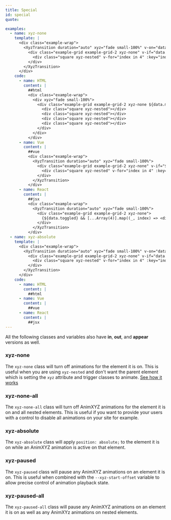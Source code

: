 ```yaml
---
title: Special
id: special
quote: 

examples:
  - name: xyz-none
    template: |
      <div class="example-wrap">
        <XyzTransition duration="auto" xyz="fade small-100%" v-on="data.listeners">
          <div class="example-grid example-grid-2 xyz-none" v-if="data.toggled">
            <div class="square xyz-nested" v-for="index in 4" :key="index"></div>
          </div>
        </XyzTransition>
      </div>
    code:
      - name: HTML
        content: |
          ##html
          <div class="example-wrap">
            <div xyz="fade small-100%">
              <div class="example-grid example-grid-2 xyz-none ${data.mode}">
                <div class="square xyz-nested"></div>
                <div class="square xyz-nested"></div>
                <div class="square xyz-nested"></div>
                <div class="square xyz-nested"></div>
              </div>
            </div>
          </div>
      - name: Vue
        content: |
          ##vue
          <div class="example-wrap">
            <XyzTransition duration="auto" xyz="fade small-100%">
              <div class="example-grid example-grid-2 xyz-none" v-if="${data.toggled}">
                <div class="square xyz-nested" v-for="index in 4" :key="index"></div>
              </div>
            </XyzTransition>
          </div>
      - name: React
        content: |
          ##jsx
          <div class="example-wrap">
            <XyzTransition duration="auto" xyz="fade small-100%">
              <div class="example-grid example-grid-2 xyz-none">
                {${data.toggled} && [...Array(4)].map((_, index) => <div className="square xyz-nested" key={index} />)}
              </div>
            </XyzTransition>
          </div>
  - name: xyz-absolute
    template: |
      <div class="example-wrap">
        <XyzTransition duration="auto" xyz="fade small-100%" v-on="data.listeners">
          <div class="example-grid example-grid-2 xyz-none" v-if="data.toggled">
            <div class="square xyz-nested" v-for="index in 4" :key="index"></div>
          </div>
        </XyzTransition>
      </div>
    code:
      - name: HTML
        content: |
          ##html
      - name: Vue
        content: |
          ##vue
      - name: React
        content: |
          ##jsx
---
```


All the following classes and variables also have **in**, **out**, and **appear** versions as well.
### xyz-none
The `xyz-none` class will turn off animations for the element it is on. This is useful when you are using `xyz-nested` and don't want the parent element which is setting the `xyz` attribute and trigger classes to animate. [See how it works](?tab=examples&example=xyz-none#special)

### xyz-none-all
The `xyz-none-all` class will turn off AnimXYZ animations for the element it is on and all nested elements. This is useful if you want to provide your users with a control to disable all animations on your site for example.

### xyz-absolute
The `xyz-absolute` class will apply `position: absolute;` to the element it is on while an AnimXYZ animation is active on that element.

### xyz-paused
The `xyz-paused` class will pause any AnimXYZ animations on an element it is on. This is useful when combined with the `--xyz-start-offset` variable to allow precise control of animation playback state.

### xyz-paused-all
The `xyz-paused-all` class will pause any AnimXYZ animations on an element it is on as well as any AnimXYz animations on nested elements.